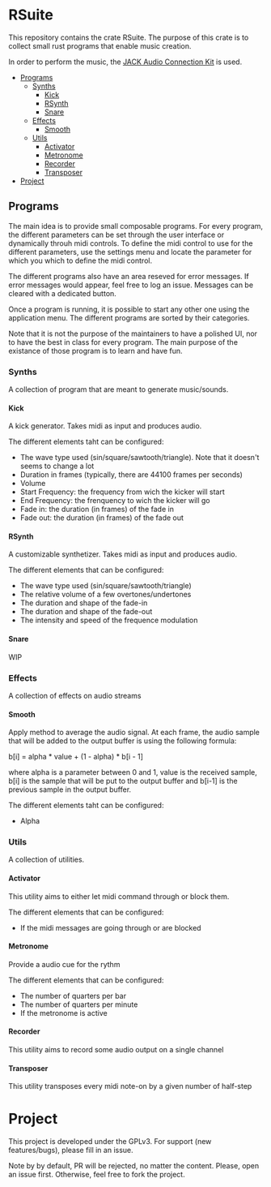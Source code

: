 # RSuite #
This repository contains the crate RSuite.
The purpose of this crate is to collect small rust programs that enable music creation.

In order to perform the music, the [JACK Audio Connection Kit](https://jackaudio.org/) is used.

* [Programs](#programs)
    * [Synths](#synths)
        * [Kick](#kick)
        * [RSynth](#rsynth)
        * [Snare](#snare)
    * [Effects](#effects)
        * [Smooth](#smooth)
    * [Utils](#utils)
        * [Activator](#activator)
        * [Metronome](#metronome)
        * [Recorder](#recorder)
        * [Transposer](#transposer)
* [Project](#project)


## Programs

The main idea is to provide small composable programs.
For every program, the different parameters can be set through the user interface or dynamically throuh midi controls.
To define the midi control to use for the different parameters, use the settings menu and locate the parameter for which you which to define the midi control.

The different programs also have an area reseved for error messages.
If error messages would appear, feel free to log an issue.
Messages can be cleared with a dedicated button.

Once a program is running, it is possible to start any other one using the application menu.
The different programs are sorted by their categories.

Note that it is not the purpose of the maintainers to have a polished UI, nor to have the best in class for every program.
The main purpose of the existance of those program is to learn and have fun.

### Synths

A collection of program that are meant to generate music/sounds.

#### Kick
A kick generator.
Takes midi as input and produces audio.

The different elements taht can be configured:
* The wave type used (sin/square/sawtooth/triangle).
Note that it doesn't seems to change a lot
* Duration in frames (typically, there are 44100 frames per seconds)
* Volume
* Start Frequency: the frequency from wich the kicker will start
* End Frequency: the frenquency to wich the kicker will go
* Fade in: the duration (in frames) of the fade in
* Fade out: the duration (in frames) of the fade out

#### RSynth
A customizable synthetizer.
Takes midi as input and produces audio.

The different elements that can be configured:
* The wave type used (sin/square/sawtooth/triangle)
* The relative volume of a few overtones/undertones 
* The duration and shape of the fade-in
* The duration and shape of the fade-out
* The intensity and speed of the frequence modulation

#### Snare

WIP

### Effects

A collection of effects on audio streams

#### Smooth

Apply method to average the audio signal.
At each frame, the audio sample that will be added to the output buffer is using the following formula:

b[i] = alpha * value + (1 - alpha) * b[i - 1]

where alpha is a parameter between 0 and 1, value is the received sample, b[i] is the sample that will be put to the output buffer and b[i-1] is the previous sample in the output buffer.

The different elements taht can be configured:
* Alpha

### Utils

A collection of utilities.

#### Activator

This utility aims to either let midi command through or block them.

The different elements that can be configured:
* If the midi messages are going through or are blocked

#### Metronome

Provide a audio cue for the rythm

The different elements that can be configured:
* The number of quarters per bar
* The number of quarters per minute
* If the metronome is active

#### Recorder

This utility aims to record some audio output on a single channel

#### Transposer

This utility transposes every midi note-on by a given number of half-step


# Project

This project is developed under the GPLv3.
For support (new features/bugs), please fill in an issue.

Note by by default, PR will be rejected, no matter the content. Please, open an issue first. Otherwise, feel free to fork the project.